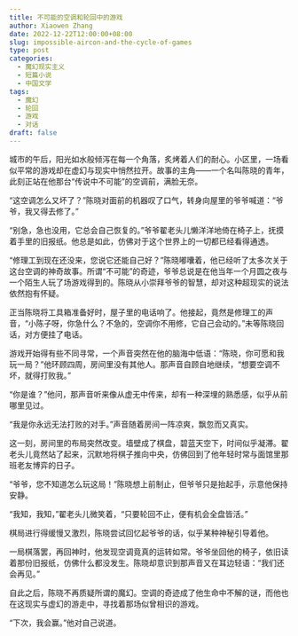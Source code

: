 ```yaml
---
title: 不可能的空调和轮回中的游戏
author: Xiaowen Zhang
date: 2022-12-22T12:00:00+08:00
slug: impossible-aircon-and-the-cycle-of-games
type: post
categories:
  - 魔幻现实主义
  - 短篇小说
  - 中国文学
tags:
  - 魔幻
  - 轮回
  - 游戏
  - 对话
draft: false
---
```


城市的午后，阳光如水般倾泻在每一个角落，炙烤着人们的耐心。小区里，一场看似平常的游戏却在虚幻与现实中悄然拉开。故事的主角——一个名叫陈晓的青年，此刻正站在他那台“传说中不可能”的空调前，满脸无奈。

“这空调怎么又坏了？”陈晓对面前的机器叹了口气，转身向屋里的爷爷喊道：“爷爷，我又得去修了。”

“别急，急也没用，它总会自己恢复的。”爷爷翟老头儿懒洋洋地倚在椅子上，抚摸着手里的旧报纸。他总是如此，仿佛对于这个世界上的一切都已经看得通透。

“修理工到现在还没来，您说它还能自己好？”陈晓嘟囔着，他已经听了太多次关于这台空调的神奇故事。所谓“不可能”的奇迹，爷爷总说是在他当年一个月圆之夜与一个陌生人玩了场游戏得到的。陈晓从小崇拜爷爷的智慧，却对这种超现实的说法依然抱有怀疑。

正当陈晓将工具箱准备好时，屋子里的电话响了。他接起，竟然是修理工的声音，“小陈子呀，你急什么？不急的，空调你不用修，它自己会动的。”未等陈晓回话，对方便挂了电话。

游戏开始得有些不同寻常，一个声音突然在他的脑海中低语：“陈晓，你可愿和我玩一局？”他环顾四周，房间里没有其他人。那声音自顾自地继续，“想要空调不坏，就得打败我。”

“你是谁？”他问，那声音听来像从虚无中传来，却有一种深埋的熟悉感，似乎从前哪里见过。

“我是你永远无法打败的对手。”声音随着房间一阵凉爽，飘忽而又真实。

这一刻，房间里的布局突然改变。墙壁成了棋盘，碧蓝天空下，时间似乎凝滞。翟老头儿竟然站了起来，沉默地将棋子推向中央，仿佛回到了他年轻时常与面馆里那班老友博弈的日子。

“爷爷，您不知道怎么玩这局！”陈晓想上前制止，但爷爷只是抬起手，示意他保持安静。

“我知，我知，”翟老头儿微笑着，“只要轮回不止，便有机会全盘皆活。”

棋局进行得缓慢又激烈，陈晓尝试回忆起爷爷的话，似乎某种神秘引导着他。

一局棋落罢，再回神时，他发现空调竟真的运转如常。爷爷坐回他的椅子，依旧读着那份旧报纸，仿佛什么都没发生。陈晓却意识到那声音又在耳边轻语：“我们还会再见。”

自此之后，陈晓不再质疑所谓的魔幻。空调的奇迹成了他生命中不解的谜，而他也在这现实与虚幻的游走中，寻找着那场似曾相识的游戏。

“下次，我会赢。”他对自己说道。